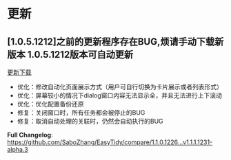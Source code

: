 
# 更新

## [1.0.5.1212]之前的更新程序存在BUG,烦请手动下载新版本 1.0.5.1212版本可自动更新

[更新下载](https://github.com/SaboZhang/EasyTidy/releases)

- 优化：修改自动化页面展示方式（用户可自行切换为卡片展示或者列表形式）
- 优化：屏幕较小的情况下dialog窗口内容无法显示全，并且无法进行上下滚动
- 优化：优化配置备份还原
- 修复：关闭窗口时，所有任务都会被停止的BUG
- 修复：取消自动处理的关联时，仍然会自动执行的BUG

**Full Changelog**: https://github.com/SaboZhang/EasyTidy/compare/1.1.0.1226...v1.1.1.1231-alpha.3